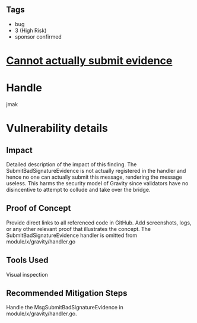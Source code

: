 ## Tags

- bug
- 3 (High Risk)
- sponsor confirmed

# [Cannot actually submit evidence](https://github.com/code-423n4/2021-08-gravitybridge-findings/issues/64) 

# Handle

jmak


# Vulnerability details

## Impact
Detailed description of the impact of this finding. The SubmitBadSignatureEvidence is not actually registered in the handler and hence no one can actually submit this message, rendering the message useless. This harms the security model of Gravity since validators have no disincentive to attempt to collude and take over the bridge. 

## Proof of Concept
Provide direct links to all referenced code in GitHub. Add screenshots, logs, or any other relevant proof that illustrates the concept.
The SubmitBadSignatureEvidence handler is omitted from module/x/gravity/handler.go

## Tools Used
Visual inspection

## Recommended Mitigation Steps
Handle the MsgSubmitBadSignatureEvidence in module/x/gravity/handler.go. 

